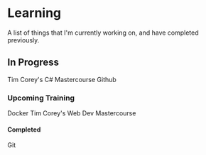# Learning
A list of things that I'm currently working on, and have completed previously.


## In Progress
Tim Corey's C# Mastercourse
Github

### Upcoming Training
Docker
Tim Corey's Web Dev Mastercourse

#### Completed

Git


